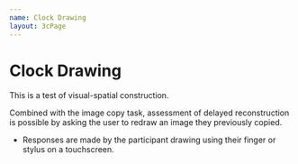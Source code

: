 ```yaml
---
name: Clock Drawing
layout: 3cPage
---
```

# Clock Drawing
This is a test of visual-spatial construction.

Combined with the image copy task, assessment of delayed reconstruction is possible by asking the user to redraw an image they previously copied.

- Responses are made by the participant drawing using their finger or stylus on a touchscreen.